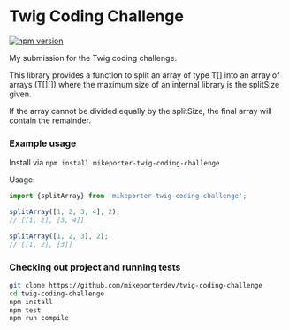 # Twig Coding Challenge

[![npm version](https://badge.fury.io/js/mikeporter-twig-coding-challenge.svg)](https://badge.fury.io/js/mikeporter-twig-coding-challenge)

My submission for the Twig coding challenge.

This library provides a function to split an array of type T[] into an array of arrays (T[][]) where the maximum size of 
an internal library is the splitSize given. 

If the array cannot be divided equally by the splitSize, the final array will contain the remainder.

### Example usage

Install via `npm install mikeporter-twig-coding-challenge`

Usage:
```javascript
import {splitArray} from 'mikeporter-twig-coding-challenge';

splitArray([1, 2, 3, 4], 2);
// [[1, 2], [3, 4]]

splitArray([1, 2, 3], 2);
// [[1, 2], [3]]
```

### Checking out project and running tests
```bash
git clone https://github.com/mikeporterdev/twig-coding-challenge
cd twig-coding-challenge
npm install
npm test
npm run compile
```
